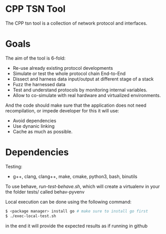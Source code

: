 # CPP TSN Tool

The CPP tsn tool is a collection of network protocol and interfaces.

# Goals


The aim of the tool is 6-fold:

 * Re-use already existing protocol developments
 * Simulate or test the whole protocol chain End-to-End 
 * Dissect and harness data input/output at different stage of a stack
 * Fuzz the harnessed data 
 * Test and understand protocols by monitoring internal variables.
 * Allow to co-simulate with real hardware and virtualized environments.

And the code should make sure that the application does not need recompilation, 
or impede developer for this it will use:

 * Avoid dependencies
 * Use dynanic linking
 * Cache as much as possible.

# Dependencies

Testing:
 * g++, clang, clang++, make, cmake, python3, bash, binutils


To use behave, _run-test-behave.sh_, which will create a virtualenv in your the 
folder tests/ called behav-pyvenv

Local execution can be done using the following command:

```bash
$ <package manager> install go # make sure to install go first
$ ./exec-local-test.sh
```
in the end it will provide the expected results as if running in github

